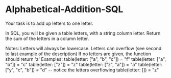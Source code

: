 # Alphabetical-Addition-SQL

Your task is to add up letters to one letter.

In SQL, you will be given a table letters, with a string column letter. Return the sum of the letters in a column letter.

Notes:
Letters will always be lowercase.
Letters can overflow (see second to last example of the description)
If no letters are given, the function should return 'z'
Examples:
table(letter: ["a", "b", "c"]) = "f"
table(letter: ["a", "b"]) = "c"
table(letter: ["z"]) = "z"
table(letter: ["z", "a"]) = "a"
table(letter: ["y", "c", "b"]) = "d" -- notice the letters overflowing
table(letter: []) = "z"
